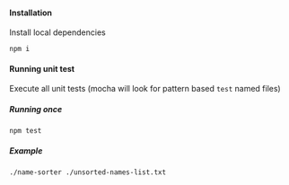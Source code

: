 #### Installation
Install local dependencies
```
npm i
```

#### Running unit test
Execute all unit tests (mocha will look for pattern based `test` named files)

##### Running once
```
npm test
```

##### Example
```
./name-sorter ./unsorted-names-list.txt
```